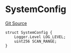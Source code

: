 # SystemConfig
[Git Source](https://github.com/metacontract/mc/blob/main/src/devkit/system/Config.sol)


```solidity
struct SystemConfig {
    Logger.Level LOG_LEVEL;
    uint256 SCAN_RANGE;
}
```

